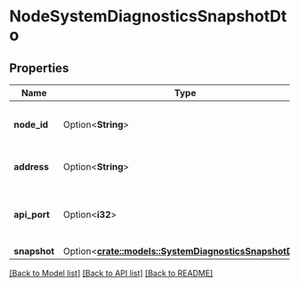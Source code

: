 # NodeSystemDiagnosticsSnapshotDto

## Properties

Name | Type | Description | Notes
------------ | ------------- | ------------- | -------------
**node_id** | Option<**String**> | The unique ID that identifies the node | [optional]
**address** | Option<**String**> | The API address of the node | [optional]
**api_port** | Option<**i32**> | The API port used to communicate with the node | [optional]
**snapshot** | Option<[**crate::models::SystemDiagnosticsSnapshotDto**](SystemDiagnosticsSnapshotDTO.md)> |  | [optional]

[[Back to Model list]](../README.md#documentation-for-models) [[Back to API list]](../README.md#documentation-for-api-endpoints) [[Back to README]](../README.md)


